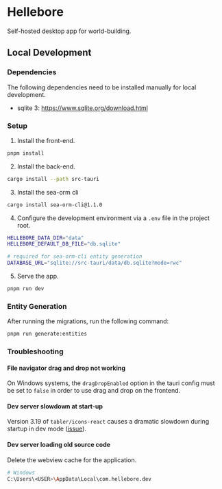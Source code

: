 # Hellebore

Self-hosted desktop app for world-building.

## Local Development

### Dependencies

The following dependencies need to be installed manually for local development.

-   sqlite 3: https://www.sqlite.org/download.html

### Setup

1. Install the front-end.

```sh
pnpm install
```

2. Install the back-end.

```sh
cargo install --path src-tauri
```

3. Install the sea-orm cli

```sh
cargo install sea-orm-cli@1.1.0
```

4. Configure the development environment via a `.env` file in the project root.

```sh
HELLEBORE_DATA_DIR="data"
HELLEBORE_DEFAULT_DB_FILE="db.sqlite"

# required for sea-orm-cli entity generation
DATABASE_URL="sqlite://src-tauri/data/db.sqlite?mode=rwc"
```

5. Serve the app.

```sh
pnpm run dev
```

### Entity Generation

After running the migrations, run the following command:

```sh
pnpm run generate:entities
```

### Troubleshooting

#### File navigator drag and drop not working

On Windows systems, the `dragDropEnabled` option in the tauri config must be set to `false` in order to use drag and drop on the frontend.

#### Dev server slowdown at start-up

Version 3.19 of `tabler/icons-react` causes a dramatic slowdown during startup in dev mode ([issue](https://github.com/tabler/tabler-icons/issues/1233)).

#### Dev server loading old source code

Delete the webview cache for the application.

```sh
# Windows
C:\Users\<USER>\AppData\Local\com.hellebore.dev
```
